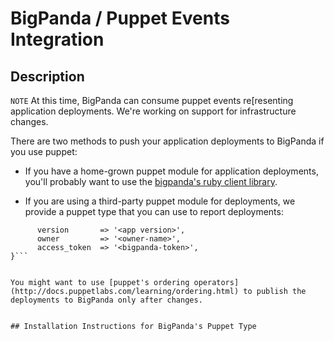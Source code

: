 # BigPanda / Puppet Events Integration


## Description

`NOTE` At this time, BigPanda can consume puppet events re[resenting application deployments. We're working on support for infrastructure changes.

There are two methods to push your application deployments to BigPanda if you use puppet:

* If you have a home-grown puppet module for application deployments, you'll probably want to use the [bigpanda's ruby client library](ttps://github.com/bigpandaio/bigpanda-rb).

* If you are using a third-party puppet module for deployments, we provide a puppet type that you can use to report deployments:
```bigpanda_deployment { '<application_name>':
      version       => '<app version>',
      owner         => '<owner-name>',
      access_token  => '<bigpanda-token>',
}```


You might want to use [puppet's ordering operators](http://docs.puppetlabs.com/learning/ordering.html) to publish the deployments to BigPanda only after changes.


## Installation Instructions for BigPanda's Puppet Type
